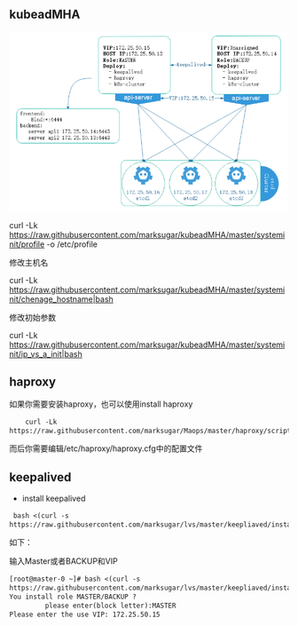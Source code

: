 ## kubeadMHA

![img](https://raw.githubusercontent.com/marksugar/kubeadMHA/master/img/k8sga.png)


curl -Lk https://raw.githubusercontent.com/marksugar/kubeadMHA/master/systeminit/profile -o /etc/profile

修改主机名

curl -Lk https://raw.githubusercontent.com/marksugar/kubeadMHA/master/systeminit/chenage_hostname|bash

修改初始参数

curl -Lk https://raw.githubusercontent.com/marksugar/kubeadMHA/master/systeminit/ip_vs_a_init|bash

## haproxy
如果你需要安装haproxy，也可以使用install haproxy
```
    curl -Lk https://raw.githubusercontent.com/marksugar/Maops/master/haproxy/scripts/install.sh|bash
```
而后你需要编辑/etc/haproxy/haproxy.cfg中的配置文件
## keepalived

- install keepalived
```
 bash <(curl -s  https://raw.githubusercontent.com/marksugar/lvs/master/keepliaved/install.sh|more)
```

如下：

输入Master或者BACKUP和VIP

```
[root@master-0 ~]# bash <(curl -s  https://raw.githubusercontent.com/marksugar/lvs/master/keepliaved/install.sh|more)
You install role MASTER/BACKUP ?
         please enter(block letter):MASTER
Please enter the use VIP: 172.25.50.15
```